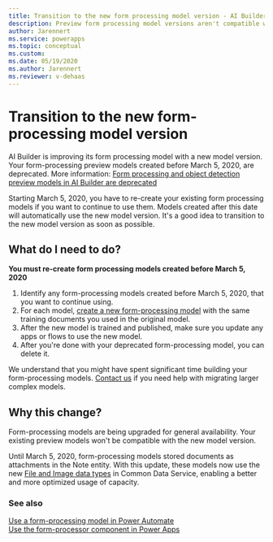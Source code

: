 ```yaml
---
title: Transition to the new form processing model version - AI Builder | Microsoft Docs
description: Preview form processing model versions aren't compatible with updated model versions, so you have to re-create existing models. 
author: Jarennert
ms.service: powerapps
ms.topic: conceptual
ms.custom: 
ms.date: 05/19/2020
ms.author: Jarennert
ms.reviewer: v-dehaas
---
```


# Transition to the new form-processing model version
<!--Edits replicated from the object detection model article. -->
AI Builder is improving its form processing model with a new model version. Your form-processing preview models created before March 5, 2020, are deprecated. More information: [Form processing and object detection preview models in AI Builder are deprecated](/power-platform/important-changes-coming#form-processing-and-object-detection-preview-models-in-ai-builder-are-deprecated)

Starting March 5, 2020, you have to re-create your existing form processing models if you want to continue to use them. Models created after this date will automatically use the new model version. It's a good idea to transition to the new model version as soon as possible.

## What do I need to do?

**You must re-create form processing models created before March 5, 2020** 

1. Identify any form-processing models created before March 5, 2020, that you want to continue using.
1. For each model, [create a new form-processing model](create-form-processing-model) with the same training documents you used in the original model.
1. After the new model is trained and published, make sure you update any apps or flows to use the new model.
1. After you're done with your deprecated form-processing model, you can delete it.

We understand that you might have spent significant time building your form-processing models. [Contact us](mailto:aihelpen@microsoft.com) if you need help with migrating larger complex models.

## Why this change?

Form-processing models are being upgraded for general availability. Your existing preview models won't be compatible with the new model version.

Until March 5, 2020, form-processing models stored documents as attachments in the Note entity. With this update, these models now use the new [File and Image data types](https://powerapps.microsoft.com/blog/introducing-improvements-to-data-storage-in-common-data-services/) in Common Data Service, enabling a better and more optimized usage of capacity.

### See also

[Use a form-processing model in Power Automate](form-processing-model-in-flow.md)  
[Use the form-processor component in Power Apps](form-processor-component-in-powerapps.md)
